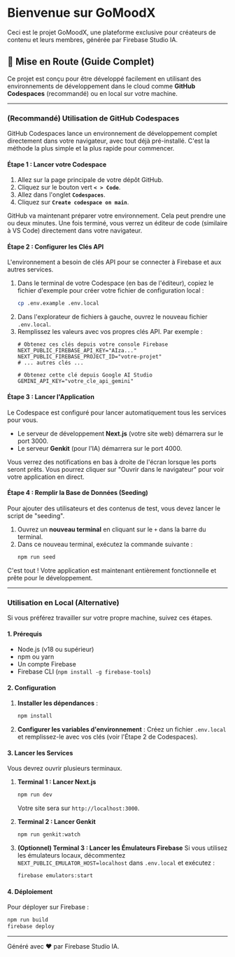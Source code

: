 # Bienvenue sur GoMoodX

Ceci est le projet GoMoodX, une plateforme exclusive pour créateurs de contenu et leurs membres, générée par Firebase Studio IA.

## 🚀 Mise en Route (Guide Complet)

Ce projet est conçu pour être développé facilement en utilisant des environnements de développement dans le cloud comme **GitHub Codespaces** (recommandé) ou en local sur votre machine.

---

### **(Recommandé) Utilisation de GitHub Codespaces**

GitHub Codespaces lance un environnement de développement complet directement dans votre navigateur, avec tout déjà pré-installé. C'est la méthode la plus simple et la plus rapide pour commencer.

#### Étape 1 : Lancer votre Codespace

1.  Allez sur la page principale de votre dépôt GitHub.
2.  Cliquez sur le bouton vert **`< > Code`**.
3.  Allez dans l'onglet **`Codespaces`**.
4.  Cliquez sur **`Create codespace on main`**.

GitHub va maintenant préparer votre environnement. Cela peut prendre une ou deux minutes. Une fois terminé, vous verrez un éditeur de code (similaire à VS Code) directement dans votre navigateur.

#### Étape 2 : Configurer les Clés API

L'environnement a besoin de clés API pour se connecter à Firebase et aux autres services.

1.  Dans le terminal de votre Codespace (en bas de l'éditeur), copiez le fichier d'exemple pour créer votre fichier de configuration local :
    ```bash
    cp .env.example .env.local
    ```
2.  Dans l'explorateur de fichiers à gauche, ouvrez le nouveau fichier `.env.local`.
3.  Remplissez les valeurs avec vos propres clés API. Par exemple :
    ```env
    # Obtenez ces clés depuis votre console Firebase
    NEXT_PUBLIC_FIREBASE_API_KEY="AIza..."
    NEXT_PUBLIC_FIREBASE_PROJECT_ID="votre-projet"
    # ... autres clés ...

    # Obtenez cette clé depuis Google AI Studio
    GEMINI_API_KEY="votre_cle_api_gemini"
    ```

#### Étape 3 : Lancer l'Application

Le Codespace est configuré pour lancer automatiquement tous les services pour vous.

-   Le serveur de développement **Next.js** (votre site web) démarrera sur le port 3000.
-   Le serveur **Genkit** (pour l'IA) démarrera sur le port 4000.

Vous verrez des notifications en bas à droite de l'écran lorsque les ports seront prêts. Vous pourrez cliquer sur "Ouvrir dans le navigateur" pour voir votre application en direct.

#### Étape 4 : Remplir la Base de Données (Seeding)

Pour ajouter des utilisateurs et des contenus de test, vous devez lancer le script de "seeding".

1.  Ouvrez un **nouveau terminal** en cliquant sur le `+` dans la barre du terminal.
2.  Dans ce nouveau terminal, exécutez la commande suivante :
    ```bash
    npm run seed
    ```

C'est tout ! Votre application est maintenant entièrement fonctionnelle et prête pour le développement.

---

### Utilisation en Local (Alternative)

Si vous préférez travailler sur votre propre machine, suivez ces étapes.

#### 1. Prérequis

- Node.js (v18 ou supérieur)
- npm ou yarn
- Un compte Firebase
- Firebase CLI (`npm install -g firebase-tools`)

#### 2. Configuration

1.  **Installer les dépendances** :
    ```bash
    npm install
    ```
2.  **Configurer les variables d'environnement** :
    Créez un fichier `.env.local` et remplissez-le avec vos clés (voir l'Étape 2 de Codespaces).

#### 3. Lancer les Services

Vous devrez ouvrir plusieurs terminaux.

1.  **Terminal 1 : Lancer Next.js**
    ```bash
    npm run dev
    ```
    Votre site sera sur `http://localhost:3000`.

2.  **Terminal 2 : Lancer Genkit**
    ```bash
    npm run genkit:watch
    ```

3.  **(Optionnel) Terminal 3 : Lancer les Émulateurs Firebase**
    Si vous utilisez les émulateurs locaux, décommentez `NEXT_PUBLIC_EMULATOR_HOST=localhost` dans `.env.local` et exécutez :
    ```bash
    firebase emulators:start
    ```

#### 4. Déploiement

Pour déployer sur Firebase :
```bash
npm run build
firebase deploy
```

---
Généré avec ❤️ par Firebase Studio IA.
